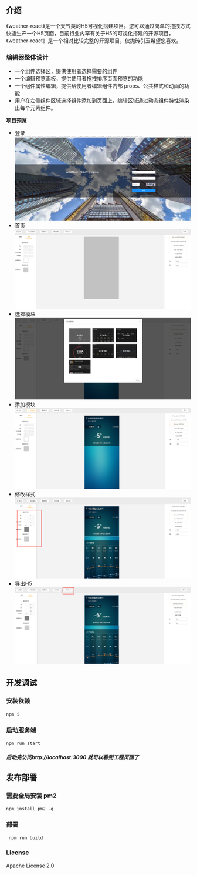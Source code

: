 ## 介绍

《weather-react》是一个天气类的H5可视化搭建项目。您可以通过简单的拖拽方式快速生产一个H5页面，目前行业内罕有关于H5的可视化搭建的开源项目，《weather-react》是一个相对比较完整的开源项目，仅抛砖引玉希望您喜欢。

 
### 编辑器整体设计

- 一个组件选择区，提供使用者选择需要的组件
- 一个编辑预览画板，提供使用者拖拽排序页面预览的功能
- 一个组件属性编辑，提供给使用者编辑组件内部 props、公共样式和动画的功能
- 用户在左侧组件区域选择组件添加到页面上，编辑区域通过动态组件特性渲染出每个元素组件。

**项目预览**
- 登录
![登录](https://github.com/xianzifeng/weather-imgs/blob/master/github-weather-react/dl.png)  
- 首页
![首页](https://github.com/xianzifeng/weather-imgs/blob/master/github-weather-react/sy.png)  
- 选择模块
![选择模块](https://github.com/xianzifeng/weather-imgs/blob/master/github-weather-react/szmk.png)  
- 添加模块
![添加模块](https://github.com/xianzifeng/weather-imgs/blob/master/github-weather-react/tjmk.png)  
- 修改样式
![修改样式](https://github.com/xianzifeng/weather-imgs/blob/master/github-weather-react/xgys.png)  
- 导出H5
![导出H5](https://github.com/xianzifeng/weather-imgs/blob/master/github-weather-react/dch5.png)   
## 开发调试
 
 
### 安装依赖

```
npm i
```
 
### 启动服务端

```
npm run start
```


##### 启动完访问http://localhost:3000 就可以看到工程页面了
 
 
## 发布部署 
 

### 需要全局安装 pm2

```
npm install pm2 -g
```

### 部署

```
 npm run build
```

### License

Apache License 2.0